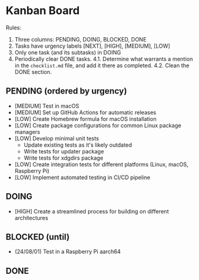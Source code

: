 # Kanban Board

Rules:
1. Three columns: PENDING, DOING, BLOCKED, DONE
2. Tasks have urgency labels [NEXT], [HIGH], [MEDIUM], [LOW]
3. Only one task (and its subtasks) in DOING
4. Periodically clear DONE tasks.
  4.1. Determine what warrants a mention in the `checklist.md` file, and add it there as completed.
  4.2. Clean the DONE section.

## PENDING (ordered by urgency)

- [MEDIUM] Test in macOS
- [MEDIUM] Set up GitHub Actions for automatic releases
- [LOW] Create Homebrew formula for macOS installation
- [LOW] Create package configurations for common Linux package managers
- [LOW] Develop minimal unit tests
  - Update existing tests as it's likely outdated
  - Write tests for updater package
  - Write tests for xdgdirs package
- [LOW] Create integration tests for different platforms (Linux, macOS, Raspberry Pi)
- [LOW] Implement automated testing in CI/CD pipeline

## DOING

- [HIGH] Create a streamlined process for building on different architectures

## BLOCKED (until)
- (24/08/01) Test in a Raspberry Pi aarch64

## DONE

